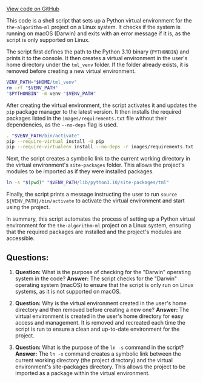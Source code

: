 [View code on GitHub](https://github.com/twitter/the-algorithm-ml/blob/master/images/init_venv.sh)

This code is a shell script that sets up a Python virtual environment for the `the-algorithm-ml` project on a Linux system. It checks if the system is running on macOS (Darwin) and exits with an error message if it is, as the script is only supported on Linux.

The script first defines the path to the Python 3.10 binary (`PYTHONBIN`) and prints it to the console. It then creates a virtual environment in the user's home directory under the `tml_venv` folder. If the folder already exists, it is removed before creating a new virtual environment.

```sh
VENV_PATH="$HOME/tml_venv"
rm -rf "$VENV_PATH"
"$PYTHONBIN" -m venv "$VENV_PATH"
```

After creating the virtual environment, the script activates it and updates the `pip` package manager to the latest version. It then installs the required packages listed in the `images/requirements.txt` file without their dependencies, as the `--no-deps` flag is used.

```sh
. "$VENV_PATH/bin/activate"
pip --require-virtual install -U pip
pip --require-virtualenv install --no-deps -r images/requirements.txt
```

Next, the script creates a symbolic link to the current working directory in the virtual environment's `site-packages` folder. This allows the project's modules to be imported as if they were installed packages.

```sh
ln -s "$(pwd)" "$VENV_PATH/lib/python3.10/site-packages/tml"
```

Finally, the script prints a message instructing the user to run `source ${VENV_PATH}/bin/activate` to activate the virtual environment and start using the project.

In summary, this script automates the process of setting up a Python virtual environment for the `the-algorithm-ml` project on a Linux system, ensuring that the required packages are installed and the project's modules are accessible.
## Questions: 
 1. **Question:** What is the purpose of checking for the "Darwin" operating system in the code?
   **Answer:** The script checks for the "Darwin" operating system (macOS) to ensure that the script is only run on Linux systems, as it is not supported on macOS.

2. **Question:** Why is the virtual environment created in the user's home directory and then removed before creating a new one?
   **Answer:** The virtual environment is created in the user's home directory for easy access and management. It is removed and recreated each time the script is run to ensure a clean and up-to-date environment for the project.

3. **Question:** What is the purpose of the `ln -s` command in the script?
   **Answer:** The `ln -s` command creates a symbolic link between the current working directory (the project directory) and the virtual environment's site-packages directory. This allows the project to be imported as a package within the virtual environment.